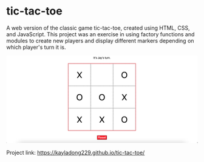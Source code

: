 # tic-tac-toe
A web version of the classic game tic-tac-toe, created using HTML, CSS, and JavaScript. This project was an exercise in using factory functions and modules to create new players and display different markers depending on which player's turn it is.

![Application Preview](./assets/Screen%20Shot%202023-10-14%20at%209.42.44%20PM.png)

Project link: https://kayladong229.github.io/tic-tac-toe/
